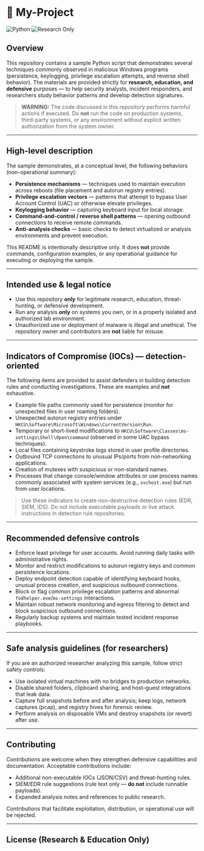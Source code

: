 # 🐍 My-Project

![Python](https://img.shields.io/badge/Python-3.x-blue?logo=python&logoColor=white)
![Research Only](https://img.shields.io/badge/Research--Only-yellow)

## Overview
This repository contains a sample Python script that demonstrates several techniques commonly observed in malicious Windows programs (persistence, keylogging, privilege escalation attempts, and reverse shell behavior). The materials are provided strictly for **research, education, and defensive** purposes — to help security analysts, incident responders, and researchers study behavior patterns and develop detection signatures.

> **WARNING:** The code discussed in this repository performs harmful actions if executed. Do **not** run the code on production systems, third-party systems, or any environment without explicit written authorization from the system owner.

---

## High-level description
The sample demonstrates, at a conceptual level, the following behaviors (non-operational summary):

- **Persistence mechanisms** — techniques used to maintain execution across reboots (file placement and autorun registry entries).
- **Privilege escalation vectors** — patterns that attempt to bypass User Account Control (UAC) or otherwise elevate privileges.
- **Keylogging behavior** — capturing keyboard input for local storage.
- **Command-and-control / reverse shell patterns** — opening outbound connections to receive remote commands.
- **Anti-analysis checks** — basic checks to detect virtualized or analysis environments and prevent execution.

This README is intentionally descriptive only. It does **not** provide commands, configuration examples, or any operational guidance for executing or deploying the sample.

---

## Intended use & legal notice
- Use this repository **only** for legitimate research, education, threat-hunting, or defensive development.
- Run any analysis **only** on systems you own, or in a properly isolated and authorized lab environment.
- Unauthorized use or deployment of malware is illegal and unethical. The repository owner and contributors are **not** liable for misuse.

---

## Indicators of Compromise (IOCs) — detection-oriented
The following items are provided to assist defenders in building detection rules and conducting investigations. These are examples and **not** exhaustive.

- Example file paths commonly used for persistence (monitor for unexpected files in user roaming folders).
- Unexpected autorun registry entries under `HKCU\Software\Microsoft\Windows\CurrentVersion\Run`.
- Temporary or short-lived modifications to `HKCU\Software\Classes\ms-settings\Shell\Open\command` (observed in some UAC bypass techniques).
- Local files containing keystroke logs stored in user profile directories.
- Outbound TCP connections to unusual IPs/ports from non-networking applications.
- Creation of mutexes with suspicious or non-standard names.
- Processes that change console/window attributes or use process names commonly associated with system services (e.g., `svchost.exe`) but run from user locations.

> Use these indicators to create non-destructive detection rules (EDR, SIEM, IDS). Do not include executable payloads or live attack instructions in detection rule repositories.

---

## Recommended defensive controls
- Enforce least privilege for user accounts. Avoid running daily tasks with administrative rights.
- Monitor and restrict modifications to autorun registry keys and common persistence locations.
- Deploy endpoint detection capable of identifying keyboard hooks, unusual process creation, and suspicious outbound connections.
- Block or flag common privilege escalation patterns and abnormal `fodhelper.exe`/`ms-settings` interactions.
- Maintain robust network monitoring and egress filtering to detect and block suspicious outbound connections.
- Regularly backup systems and maintain tested incident response playbooks.

---

## Safe analysis guidelines (for researchers)
If you are an authorized researcher analyzing this sample, follow strict safety controls:
- Use isolated virtual machines with no bridges to production networks.
- Disable shared folders, clipboard sharing, and host–guest integrations that leak data.
- Capture full snapshots before and after analysis; keep logs, network captures (pcap), and registry hives for forensic review.
- Perform analysis on disposable VMs and destroy snapshots (or revert) after use.

---

## Contributing
Contributions are welcome when they strengthen defensive capabilities and documentation. Acceptable contributions include:
- Additional non-executable IOCs (JSON/CSV) and threat-hunting rules.
- SIEM/EDR rule suggestions (rule text only — **do not** include runnable payloads).
- Expanded analysis notes and references to public research.

Contributions that facilitate exploitation, distribution, or operational use will be rejected.

---

## License (Research & Education Only)


